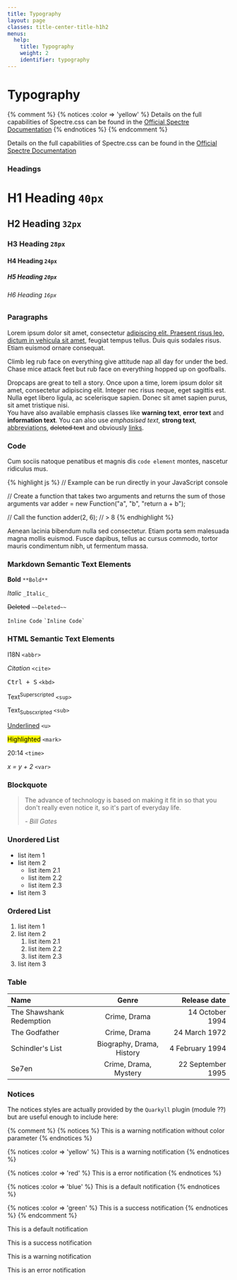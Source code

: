 ```yaml
---
title: Typography
layout: page
classes: title-center-title-h1h2
menus:
  help:
    title: Typography
    weight: 2
    identifier: typography
---
```


<!-- ! Details on the full capabilities of Spectre.css can be found in the [Official Spectre Documentation](https://picturepan2.github.io/spectre/elements.html) -->

<div class="title-center title-h1h2">
    <h1>Typography</h1>
</div>

{% comment %}
{% notices :color => 'yellow' %}
Details on the full capabilities of Spectre.css can be found in the [Official Spectre Documentation](https://picturepan2.github.io/spectre/elements.html)
{% endnotices %}
{% endcomment %}

<div class="notices">
<p>Details on the full capabilities of Spectre.css can be found in the <a rel="noreferrer" href="https://picturepan2.github.io/spectre/elements.html">Official Spectre Documentation</a></p>
</div>

### Headings

# H1 Heading `40px`

## H2 Heading `32px`

### H3 Heading `28px`

#### H4 Heading `24px`

##### H5 Heading `20px`

###### H6 Heading `16px`

### Paragraphs

Lorem ipsum dolor sit amet, consectetur [adipiscing elit. Praesent risus leo, dictum in vehicula sit amet](#), feugiat tempus tellus. Duis quis sodales risus. Etiam euismod ornare consequat.

Climb leg rub face on everything give attitude nap all day for under the bed. Chase mice attack feet but rub face on everything hopped up on goofballs.

<span class="dropcap">D</span>ropcaps are great to tell a story. Once upon a time, lorem ipsum dolor sit amet, consectetur adipiscing elit. Integer nec risus neque, eget sagittis est. Nulla eget libero ligula, ac scelerisque sapien. Donec sit amet sapien purus, sit amet tristique nisi.<br>
You have also available emphasis classes like <span class="text-warning">**warning text**</span>, <span class="text-error">**error text**</span> and <span class="text-info">**information text**</span>. You can also use <em>emphasised text</em>, <strong>strong text</strong>, <abbr title="This is an abbr">abbreviations</abbr>, <del>deleted text</del> and obviously <a href="#">links</a>.

### Code

Cum sociis natoque penatibus et magnis dis `code element` montes, nascetur ridiculus mus.

<div class="hl-code">
{% highlight js %}
// Example can be run directly in your JavaScript console

// Create a function that takes two arguments and returns the sum of those arguments
var adder = new Function("a", "b", "return a + b");

// Call the function
adder(2, 6);
// > 8
{% endhighlight %}
</div>

Aenean lacinia bibendum nulla sed consectetur. Etiam porta sem malesuada magna mollis euismod. Fusce dapibus, tellus ac cursus commodo, tortor mauris condimentum nibh, ut fermentum massa.

### Markdown Semantic Text Elements

**Bold** `**Bold**`

_Italic_ `_Italic_`

~~Deleted~~ `~~Deleted~~`

`Inline Code` `` `Inline Code` ``

### HTML Semantic Text Elements

<abbr>I18N</abbr> `<abbr>`

<cite>Citation</cite> `<cite>`

<kbd>Ctrl + S</kbd> `<kbd>`

Text<sup>Superscripted</sup> `<sup>`

Text<sub>Subscxripted</sub> `<sub>`

<u>Underlined</u> `<u>`

<mark>Highlighted</mark> `<mark>`

<time>20:14</time> `<time>`

<var>x = y + 2</var> `<var>`

### Blockquote

> The advance of technology is based on making it fit in so that you don't really even notice it,
> so it's part of everyday life.
>
> <cite>- Bill Gates</cite>

### Unordered List

* list item 1
* list item 2
  * list item 2.1
  * list item 2.2
  * list item 2.3
* list item 3

### Ordered List

1. list item 1
1. list item 2
    1. list item 2.1
    1. list item 2.2
    1. list item 2.3
1. list item 3

### Table

| Name                        | Genre                         | Release date         |
| :-------------------------- | :---------------------------: | -------------------: |
| The Shawshank Redemption    | Crime, Drama                  | 14 October 1994      |
| The Godfather               | Crime, Drama                  | 24 March 1972        |
| Schindler's List            | Biography, Drama, History     | 4 February 1994      |
| Se7en                       | Crime, Drama, Mystery         | 22 September 1995    |

### Notices

The notices styles are actually provided by the `Quarkyll` plugin (module ??) but are useful enough to include here:

{% comment %}
{% notices %}
This is a warning notification without color parameter
{% endnotices %}

{% notices :color => 'yellow' %}
This is a warning notification
{% endnotices %}

{% notices :color => 'red' %}
This is a error notification
{% endnotices %}

{% notices :color => 'blue' %}
This is a default notification
{% endnotices %}

{% notices :color => 'green' %}
This is a success notification
{% endnotices %}
{% endcomment %}

<div class="notices">
<p>This is a default notification</p>
</div>

<div class="notices success">
<p>This is a success notification</p>
</div>

<div class="notices warning">
<p>This is a warning notification</p>
</div>

<div class="notices error">
<p>This is an error notification</p>
</div>
